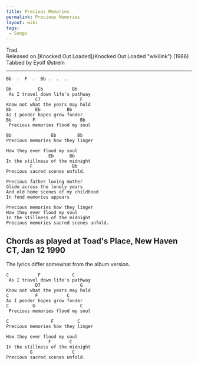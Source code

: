 ```yaml
---
title: Precious Memories
permalink: Precious Memories
layout: wiki
tags:
 - Songs
---
```


Trad.  
Released on [Knocked Out Loaded](Knocked Out Loaded "wikilink") (1986)  
Tabbed by Eyolf Østrem

* * * * *

    Bb  .  F  .  Bb .  .  .

    Bb          Eb           Bb
     As I travel down life's pathway
               C7               F
    Know not what the years may hold
    Bb         Eb          Bb
    As I ponder hopes grow fonder
    Bb        F                 Bb
     Precious memories flood my soul

    Bb               Eb        Bb
    Precious memories how they linger

    How they ever flood my soul
                    Eb      Bb
    In the stillness of the midnight
             F               Bb
    Precious sacred scenes unfold.

    Precious father loving mother
    Glide across the lonely years
    And old home scenes of my childhood
    In fond memories appears

    Precious memories how they linger
    How they ever flood my soul
    In the stillness of the midnight
    Precious memories sacred scenes unfold.

<h2 class="songversion">
Chords as played at Toad's Place, New Haven CT, Jan 12 1990

</h2>
The lyrics differ somewhat from the album version.

    C           F            C
     As I travel down life's pathway
               D7               G
    Know not what the years may hold
    C          F           C
    As I ponder hopes grow fonder
    C         G                 C
     Precious memories flood my soul

    C                F         C
    Precious memories how they linger

    How they ever flood my soul
                    F       C
    In the stillness of the midnight
             G               C
    Precious sacred scenes unfold.

